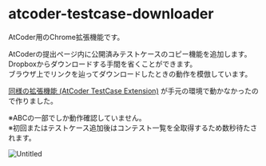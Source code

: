 # atcoder-testcase-downloader

AtCoder用のChrome拡張機能です。

AtCoderの提出ページ内に公開済みテストケースのコピー機能を追加します。  
Dropboxからダウンロードする手間を省くことができます。  
ブラウザ上でリンクを辿ってダウンロードしたときの動作を模倣しています。

[同様の拡張機能 (AtCoder TestCase Extension)](https://greasyfork.org/ja/scripts/371832-atcoder-testcase-extension) が手元の環境で動かなかったので作りました。

※ABCの一部でしか動作確認していません。  
※初回またはテストケース追加後はコンテスト一覧を全取得するため数秒待たされます。

![Untitled](https://github.com/fecf/atcoder-testcase-downloader/assets/6128431/58d7b2c1-0747-44b2-a015-4dde8c4dd0e8)

